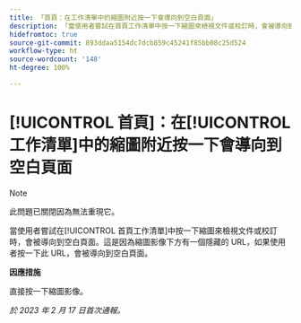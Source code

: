 ```yaml
---
title: 「首頁：在工作清單中的縮圖附近按一下會導向到空白頁面」
description: 「當使用者嘗試在首頁工作清單中按一下縮圖來檢視文件或校訂時，會被導向到空白頁面。這是因為縮圖影像下方有一個隱藏的 URL，如果使用者按一下此 URL，會被導向到空白頁面。」
hidefromtoc: true
source-git-commit: 893ddaa5154dc7dcb859c45241f85bb08c25d524
workflow-type: ht
source-wordcount: '148'
ht-degree: 100%

---
```



# [!UICONTROL 首頁]：在[!UICONTROL 工作清單]中的縮圖附近按一下會導向到空白頁面

>[!NOTE]
>
>此問題已關閉因為無法重現它。

當使用者嘗試在[!UICONTROL 首頁工作清單]中按一下縮圖來檢視文件或校訂時，會被導向到空白頁面。這是因為縮圖影像下方有一個隱藏的 URL，如果使用者按一下此 URL，會被導向到空白頁面。

**因應措施**

直接按一下縮圖影像。

_於 2023 年 2 月 17 日首次通報。_

